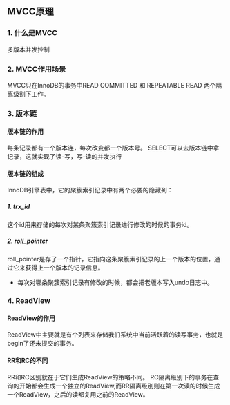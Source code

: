 ## MVCC原理
### 1. 什么是MVCC
多版本并发控制
### 2. MVCC作用场景
MVCC只在InnoDB的事务中READ COMMITTED 和 REPEATABLE READ 两个隔离级别下工作。

### 3. 版本链
#### 版本链的作用
每条记录都有一个版本连，每次改变都一个版本号。
SELECT可以去版本链中拿记录，这就实现了读-写，写-读的并发执行
#### 版本链的组成
InnoDB引擎表中，它的聚簇索引记录中有两个必要的隐藏列：
##### 1. trx_id
这个id用来存储的每次对某条聚簇索引记录进行修改的时候的事务id。
##### 2. roll_pointer
roll_pointer是存了一个指针，它指向这条聚簇索引记录的上一个版本的位置，通过它来获得上一个版本的记录信息。
- 每次对哪条聚簇索引记录有修改的时候，都会把老版本写入undo日志中。

### 4. ReadView
#### ReadView的作用
ReadView中主要就是有个列表来存储我们系统中当前活跃着的读写事务，也就是begin了还未提交的事务。
#### RR和RC的不同
RR和RC区别就在于它们生成ReadView的策略不同。
RC隔离级别下的事务在查询的开始都会生成一个独立的ReadView,而RR隔离级别则在第一次读的时候生成一个ReadView，之后的读都复用之前的ReadView。

